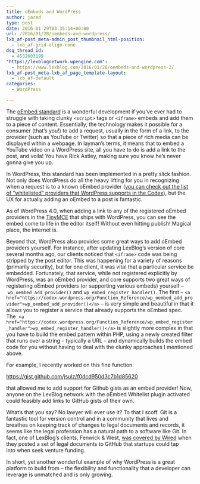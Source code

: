 ```yaml
---
title: oEmbeds and WordPress
author: jared
type: post
date: 2016-01-29T03:35:14+00:00
url: /2016/01/28/oembeds-and-wordpress/
lxb_af-post_meta-admin_post_thumbnail_html-position:
  - lxb_af-grid-align-none
dsq_thread_id:
  - 4532603199
"https://lexblognetwork.wpengine.com":
  - https://www.lexblog.com/2016/01/28/oembeds-and-wordpress-2/
lxb_af-post_meta-lxb_af_page_template-layout:
  - lxb_af-default
categories:
  - WordPress

---
```

The [oEmbed standard][1] is a wonderful development if you&#8217;ve ever had to struggle with taking clunky `<script>` tags or `<iframe>` embeds and add them to a piece of content. Essentially, the technology makes it possible for a consumer (that&#8217;s you!) to add a request, usually in the form of a link, to the provider (such as YouTube or Twitter) so that a piece of rich media can be displayed within a webpage. In layman&#8217;s terms, it means that to embed a YouTube video on a WordPress site, all you have to do is add a link to the post, and voila! You have Rick Astley, making sure you know he&#8217;s never gonna give you up.



In WordPress, this standard has been implemented in a pretty slick fashion. Not only does WordPress do all the heavy lifting for you in recognizing when a request is to a known oEmbed provider ([you can check out the list of &#8220;whitelisted&#8221; providers that WordPress supports in the Codex][2]), but the UX for actually adding an oEmbed to a post is fantastic.

<!--more-->

As of WordPress 4.0, when adding a link to any of the registered oEmbed providers in the [TinyMCE][3] that ships with WordPress, you can see the embed come to life in the editor itself! Without even hitting publish! Magical place, the internet is.

Beyond that, WordPress also provides some great ways to add oEmbed providers yourself. For instance, after updating LexBlog&#8217;s version of core several months ago, our clients noticed that `<iframe>` code was being stripped by the post editor. This was happening for a variety of reasons (primarily security), but for one client, it was vital that a particular service be embedded. Fortunately, that service, while not registered explicitly by WordPress, was an oEmbed provider, and core supports two great ways of registering oEmbed providers (or supporting various embeds) yourself &#8211; `wp_oembed_add_provider()` and `wp_embed_register_handler()`. The first &#8211; `<a href="https://codex.wordpress.org/Function_Reference/wp_oembed_add_provider">wp_oembed_add_provider()</a>` &#8211; is very simple and beautiful in that it allows you to register a service that already supports the oEmbed spec. The  `<a href="https://codex.wordpress.org/Function_Reference/wp_embed_register_handler">wp_embed_register_handler()</a>` is slightly more complex in that you have to build the embed pattern within PHP, using a newly created filter that runs over a string &#8211; typically a URL &#8211; and dynamically builds the embed code for you without having to deal with the clunky approaches I mentioned above.

For example, I recently worked on this fine function:

https://gist.github.com/jsulz/f0dcd950d3c7b1d85620

that allowed me to add support for Github gists as an embed provider! Now, anyone on the LexBlog network with the oEmbed Whitelist plugin activated could feasibly add links to GitHub gists of their own.

What&#8217;s that you say? No lawyer will ever use it? To that I scoff. Git is a fantastic tool for version control and in a community that lives and breathes on keeping track of changes to legal documents and records, it seems like the legal profession has a natural path to a software like Git. In fact, one of LexBlog&#8217;s clients, Fenwick & West, [was covered by Wired][4] when they posted a set of legal documents to GitHub that startups could tap into when seek venture funding.

In short, yet another wonderful example of why WordPress is a great platform to build from &#8211; the flexibility and functionality that a developer can leverage is unmatched and is only growing.

 [1]: http://oembed.com/
 [2]: https://codex.wordpress.org/Embeds
 [3]: https://www.tinymce.com/
 [4]: http://www.wired.com/2013/03/series-seed/